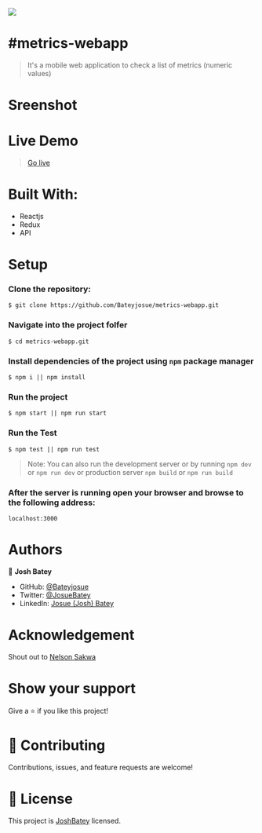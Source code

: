 
![](https://img.shields.io/badge/Microverse-blueviolet)

# #metrics-webapp

> It's a mobile web application to check a list of metrics (numeric values)


# Sreenshot

# Live Demo

> [Go live]()

# Built With:

- Reactjs
- Redux
- API

# Setup

### Clone the repository:

    $ git clone https://github.com/Bateyjosue/metrics-webapp.git

### Navigate into the project folfer

    $ cd metrics-webapp.git

### Install dependencies of the project using `npm` package manager

    $ npm i || npm install

### Run the project

    $ npm start || npm run start

### Run the Test

    $ npm test || npm run test

> Note: You can also run the development server or by running `npm dev` or `npm run dev` or production server `npm build` or `npm run build`

### After the server is running open your browser and browse to the following address:

    localhost:3000

# Authors

👤 **Josh Batey**

- GitHub: [@Bateyjosue](https://github.com/Bateyjosue)
- Twitter: [@JosueBatey](https://twitter.com/josuebatey)
- LinkedIn: [Josue (Josh) Batey](https://www.linkedin.com/in/josue-ishara/)


# Acknowledgement

Shout out to [Nelson Sakwa](https://www.behance.net/sakwadesignstudio)

# Show your support

Give a ⭐️ if you like this project!
# 🤝 Contributing

Contributions, issues, and feature requests are welcome!

# 📝 License

This project is [JoshBatey](./LICENSE) licensed.
